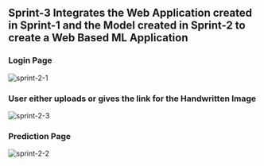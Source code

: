 
## Sprint-3 Integrates the Web Application created in Sprint-1 and the Model created in Sprint-2 to create a Web Based ML Application

### Login Page 
![sprint-2-1](https://user-images.githubusercontent.com/65464535/201487831-b6e3258e-1e8d-4b33-9a0b-27fccd66aba2.png)

### User either uploads or gives the link for the Handwritten Image
![sprint-2-3](https://user-images.githubusercontent.com/65464535/201487837-8faf3388-5274-4480-b35d-ce5f78109b61.png)

### Prediction Page
![sprint-2-2](https://user-images.githubusercontent.com/65464535/201487838-49facf94-82d9-4c32-acc8-4c38a0d8edd5.png)
